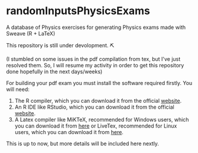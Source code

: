 # randomInputsPhysicsExams
A database of Physics exercises for generating Physics exams made with Sweave (R + LaTeX)

This repository is still under devolopment. ⛏

(I stumbled on some issues in the pdf compilation from tex, but I've just resolved them. So, I will resume my activity in order to get this repository done hopefully in the next days/weeks)

For building your pdf exam you must install the software required firstly. You will need:
1. The R compiler, which you can download it from the official [website](https://cran.r-project.org/mirrors.html).
2. An R IDE like RStudio, which you can download it from the official [website](https://www.rstudio.com/products/rstudio/download/).
3. A Latex compiler like MiKTeX, recommended for Windows users, which you can download it from [here](https://miktex.org/download) or LiveTex, recommended for Linux users, which you can download it from [here](https://tug.org/texlive/acquire-netinstall.html).

This is up to now, but more details will be included here nextly.

<!--

# 1. Clone this repository (when it's finished)
Please clone by open a terminal an typing
´´´shell
git clone https://github.com/BorjaRuizReverter/randomInputsPhysicsExams.git
´´´
For that, make sure previously that you have installed the [Git](https://git-scm.com/downloads) tool.

Then navigate to the new folder that the clone tool created:
```shell
cd randomInputsPhysicsExams
```

-->
